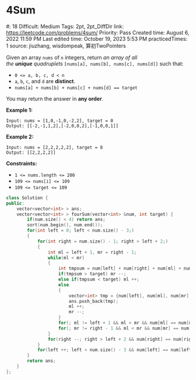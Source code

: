 # 4Sum

#: 18
Difficult: Medium
Tags: 2pt, 2pt_DiffDir
link: https://leetcode.com/problems/4sum/
Priority: Pass
Created time: August 6, 2022 11:59 PM
Last edited time: October 19, 2023 5:53 PM
practicedTimes: 1
source: jiuzhang, wisdompeak, 算初TwoPointers

Given an array `nums` of `n` integers, return *an array of all the **unique** quadruplets* `[nums[a], nums[b], nums[c], nums[d]]` such that:

- `0 <= a, b, c, d < n`
- `a`, `b`, `c`, and `d` are **distinct**.
- `nums[a] + nums[b] + nums[c] + nums[d] == target`

You may return the answer in **any order**.

**Example 1:**

```
Input: nums = [1,0,-1,0,-2,2], target = 0
Output: [[-2,-1,1,2],[-2,0,0,2],[-1,0,0,1]]

```

**Example 2:**

```
Input: nums = [2,2,2,2,2], target = 8
Output: [[2,2,2,2]]

```

**Constraints:**

- `1 <= nums.length <= 200`
- `109 <= nums[i] <= 109`
- `109 <= target <= 109`

```cpp
class Solution {
public:
    vector<vector<int> > ans;
    vector<vector<int> > fourSum(vector<int> &num, int target) {
        if(num.size() < 4) return ans;
        sort(num.begin(), num.end());
        for(int left = 0; left < num.size() - 3;)
        {
            for(int right = num.size() - 1; right > left + 2;)
            {
                int ml = left + 1, mr = right - 1;
                while(ml < mr)
                {
                    int tmpsum = num[left] + num[right] + num[ml] + num[mr];
                    if(tmpsum > target) mr --;
                    else if(tmpsum < target) ml ++;
                    else
                    {
                        vector<int> tmp = {num[left], num[ml], num[mr], num[right]};
                        ans.push_back(tmp);
                        ml ++;
                        mr --;
                    }
                    for(; ml != left + 1 && ml < mr && num[ml] == num[ml - 1]; ml ++);
                    for(; mr != right - 1 && ml < mr && num[mr] == num[mr + 1]; mr --);
                }
                for(right --; right > left + 2 && num[right] == num[right + 1]; right --);
            }
            for(left ++; left < num.size() - 3 && num[left] == num[left - 1]; left ++);
        }
        return ans;
    }
};
```